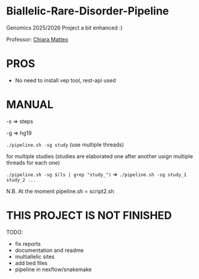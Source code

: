 # Biallelic-Rare-Disorder-Pipeline
Genomics 2025/2026 Project a bit enhanced :)

Professor: [Chiara Matteo](https://www.unimi.it/it/ugov/person/matteo-chiara)

# PROS
- No need to install vep tool, rest-api used

# MANUAL
-s => steps

-g => hg19

`./pipeline.sh -sg study` (use multiple threads)

for multiple studies (studies are elaborated one after another usign multiple threads for each one)

`./pipeline.sh -sg $(ls | grep "study_")` => `./pipeline.sh -sg study_1 study_2 ...`

N.B. At the moment pipeline.sh = script2.sh

# THIS PROJECT IS NOT FINISHED
TODO:
- fix reports
- documentation and readme
- multiallelic sites
- add bed files
- pipeline in nexflow/snakemake
